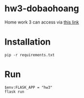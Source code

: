 # hw3-dobaohoang
Home work 3 can access via [this link](http://127.0.0.1:5000)
# Installation
```
pip -r requirements.txt
```
# Run
```
$env:FLASK_APP = "hw3"
flask run
```
